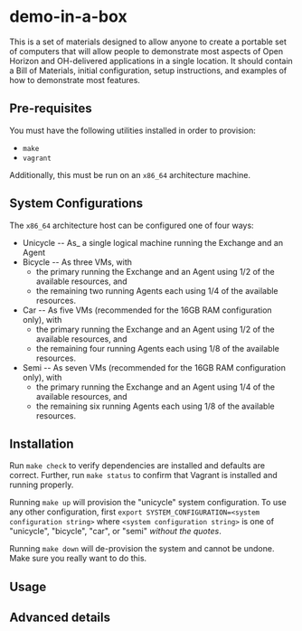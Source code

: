 # demo-in-a-box

This is a set of materials designed to allow anyone to create a portable set of computers that will allow people to demonstrate most aspects of Open Horizon and OH-delivered applications in a single location.  It should contain a Bill of Materials, initial configuration, setup instructions, and examples of how to demonstrate most features.

## Pre-requisites

You must have the following utilities installed in order to provision:

* `make`
* `vagrant`

Additionally, this must be run on an `x86_64` architecture machine.

## System Configurations

The `x86_64` architecture host can be configured one of four ways:

- Unicycle -- As_ a single logical machine running the Exchange and an Agent
- Bicycle -- As three VMs, with
  - the primary running the Exchange and an Agent using 1/2 of the available resources, and
  - the remaining two running Agents each using 1/4 of the available resources.
- Car -- As five VMs (recommended for the 16GB RAM configuration only), with
  - the primary running the Exchange and an Agent using 1/2 of the available resources, and
  - the remaining four running Agents each using 1/8 of the available resources.
- Semi -- As seven VMs (recommended for the 16GB RAM configuration only), with
  - the primary running the Exchange and an Agent using 1/4 of the available resources, and
  - the remaining six running Agents each using 1/8 of the available resources.

## Installation

Run `make check` to verify dependencies are installed and defaults are correct.
Further, run `make status` to confirm that Vagrant is installed and running properly.

Running `make up` will provision the "unicycle" system configuration.  To use any other configuration, first `export SYSTEM_CONFIGURATION=<system configuration string>` where `<system configuration string>` is one of "unicycle", "bicycle", "car", or "semi" _without the quotes_.

Running `make down` will de-provision the system and cannot be undone.  Make sure you really want to do this.

## Usage

## Advanced details

